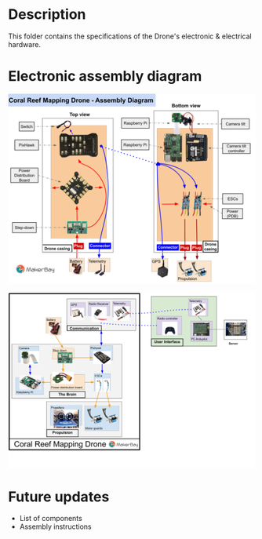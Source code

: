 # Description
This folder contains the specifications of the Drone's electronic  & electrical hardware.

# Electronic assembly diagram
![Diagram of functions](Assembly_Diagram.png)

![Diagram of functions](20200401_Diagram.png)

# Future updates
* List of components
* Assembly instructions
